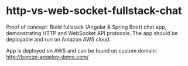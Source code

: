 # http-vs-web-socket-fullstack-chat
Proof of concept: Build fullstack (Angular &amp; Spring Boot) chat app, demonstrating HTTP and WebSocket API protocols. The app should be deployable and run on Amazon AWS cloud.

App is deployed on AWS and can be found on custom domain:
http://borcze-angelov-demo.com/
